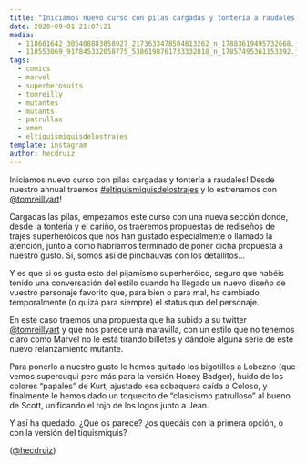 ```yaml
---
title: "Iniciamos nuevo curso con pilas cargadas y tontería a raudales! Desde nuestro annual traemos #eltiquismiquisdelostrajes y lo estrenamos con @tomreillyart!"
date: 2020-09-01 21:07:21
media: 
  - 118601642_305408883858927_2173633478504813262_n_17883619495732668.jpg
  - 118553069_917845332058775_5386198761733332810_n_17857495361153392.jpg
tags: 
  - comics
  - marvel
  - superherosuits
  - tomreilly
  - mutantes
  - mutants
  - patrullax
  - xmen
  - eltiquismiquisdelostrajes
template: instagram
author: hecdruiz
---
```


Iniciamos nuevo curso con pilas cargadas y tontería a raudales! Desde nuestro annual traemos [#eltiquismiquisdelostrajes](/tags/eltiquismiquisdelostrajes) y lo estrenamos con [@tomreillyart](https://instagram.com/tomreillyart)!

Cargadas las pilas, empezamos este curso con una nueva sección donde, desde la tontería y el cariño, os traeremos propuestas de rediseños de trajes superheróicos que nos han gustado especialmente o llamado la atención, junto a como habríamos terminado de poner dicha propuesta a nuestro gusto. Sí, somos así de pinchauvas con los detallitos…

Y es que si os gusta esto del pijamísmo superheróico, seguro que habéis tenido una conversación del estilo cuando ha llegado un nuevo diseño de vuestro personaje favorito que, para bien o para mal, ha cambiado temporalmente (o quizá para siempre) el status quo del personaje.

En este caso traemos una propuesta que ha subido a su twitter [@tomreillyart](https://instagram.com/tomreillyart) y que nos parece una maravilla, con un estilo que no tenemos claro como Marvel no le está tirando billetes y dándole alguna serie de este nuevo relanzamiento mutante.

Para ponerlo a nuestro gusto le hemos quitado los bigotillos a Lobezno (que vemos supercuqui pero más para la versión Honey Badger), huido de los colores “papales” de Kurt, ajustado esa sobaquera caída a Coloso, y finalmente le hemos dado un toquecito de “clasicismo patrulloso” al bueno de Scott, unificando el rojo de los logos junto a Jean.

Y así ha quedado. ¿Qué os parece? ¿os quedáis con la primera opción, o con la versión del tiquismiquis?

([@hecdruiz](https://instagram.com/hecdruiz))


